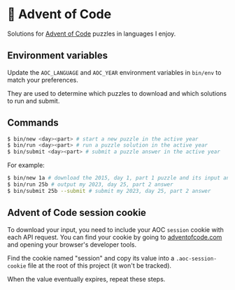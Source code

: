 # 🎄 Advent of Code

Solutions for [Advent of Code](https://adventofcode.com/) puzzles in languages I enjoy.

## Environment variables

Update the `AOC_LANGUAGE` and `AOC_YEAR` environment variables in `bin/env` to match your preferences.

They are used to determine which puzzles to download and which solutions to run and submit.

## Commands

```bash
$ bin/new <day><part> # start a new puzzle in the active year
$ bin/run <day><part> # run a puzzle solution in the active year
$ bin/submit <day><part> # submit a puzzle answer in the active year
```

For example:

```bash
$ bin/new 1a # download the 2015, day 1, part 1 puzzle and its input and generate solution files
$ bin/run 25b # output my 2023, day 25, part 2 answer
$ bin/submit 25b --submit # submit my 2023, day 25, part 2 answer
```

## Advent of Code session cookie

To download your input, you need to include your AOC `session` cookie with each API request. You can find your cookie by going to [adventofcode.com](https://adventofcode.com/) and opening your browser's developer tools.

Find the cookie named "session" and copy its value into a `.aoc-session-cookie` file at the root of this project (it won't be tracked).

When the value eventually expires, repeat these steps.
